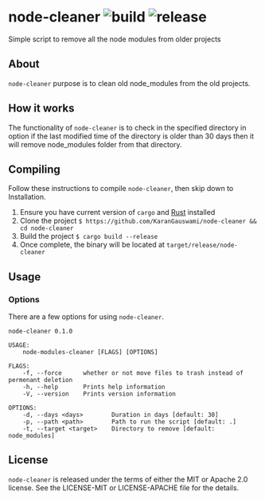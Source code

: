 # node-cleaner ![build](https://github.com/KaranGauswami/node-cleaner/workflows/Rust/badge.svg) ![release](https://img.shields.io/github/v/release/KaranGauswami/node-cleaner?include_prereleases)

Simple script to remove all the node modules from older projects

## About

`node-cleaner` purpose is to clean old node_modules from the old projects.


## How it works

The functionality of `node-cleaner` is to check in the specified directory in option if the last modified time of the directory is older than 30 days then it will remove node_modules folder from that directory.


## Compiling

Follow these instructions to compile `node-cleaner`, then skip down to Installation.

 1. Ensure you have current version of `cargo` and [Rust](https://www.rust-lang.org) installed
 2. Clone the project `$ https://github.com/KaranGauswami/node-cleaner && cd node-cleaner`
 3. Build the project `$ cargo build --release`
 4. Once complete, the binary will be located at `target/release/node-cleaner`


## Usage


### Options

There are a few options for using `node-cleaner`.

```text
node-cleaner 0.1.0

USAGE:
    node-modules-cleaner [FLAGS] [OPTIONS]

FLAGS:
    -f, --force      whether or not move files to trash instead of permenant deletion
    -h, --help       Prints help information
    -V, --version    Prints version information

OPTIONS:
    -d, --days <days>        Duration in days [default: 30]
    -p, --path <path>        Path to run the script [default: .]
    -t, --target <target>    Directory to remove [default: node_modules]
```


## License

`node-cleaner` is released under the terms of either the MIT or Apache 2.0 license. See the LICENSE-MIT or LICENSE-APACHE file for the details.

